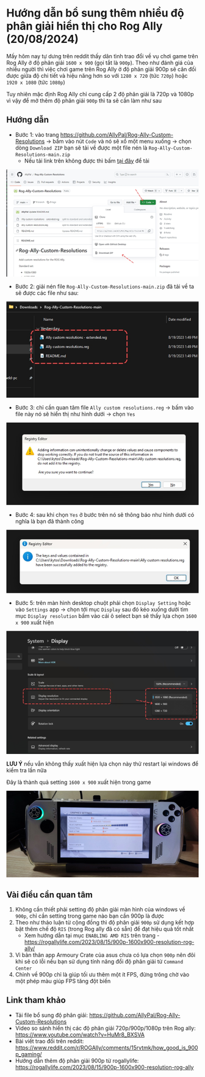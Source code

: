 # Hướng dẫn bổ sung thêm nhiều độ phân giải hiển thị cho Rog Ally (20/08/2024)

Mấy hôm nay tự dưng trên reddit thấy dân tình trao đổi về vụ chơi game trên Rog Ally ở độ phân giải `1600 x 900` (gọi tắt là `900p`). Theo như đánh giá của nhiều người thì việc chơi game trên Rog Ally ở độ phân giải 900p sẽ cân đối được giữa độ chi tiết và hiệu năng hơn so với `1280 x 720` (tức `720p`) hoặc `1920 x 1080` (tức `1080p`)

Tuy nhiên mặc định Rog Ally chỉ cung cấp 2 độ phân giải là 720p và 1080p vì vậy để mở thêm độ phân giải `900p` thì ta sẽ cần làm như sau

## Hướng dẫn

- Bước 1: vào trang https://github.com/AllyPal/Rog-Ally-Custom-Resolutions -> bấm vào nút `Code` và nó sẽ xổ một menu xuống -> chọn dòng `Download ZIP` bạn sẽ tải về được một file nén là `Rog-Ally-Custom-Resolutions-main.zip`
  - Nếu tải link trên không được thì bấm [tại đây](https://github.com/kytosai/goc-nho-handheld-pc/raw/main/asus-rog-ally/huong-dan/huong-dan-bo-sung-them-nhieu-do-phan-giai-hien-thi/Rog-Ally-Custom-Resolutions-main.zip) để tải

![](./download-01.jpg)

- Bước 2: giải nén file `Rog-Ally-Custom-Resolutions-main.zip` đã tải về ta sẽ được các file như sau:

![](./download-02.jpg)

- Bước 3: chỉ cần quan tâm file `Ally custom resolutions.reg` -> bấm vào file này nó sẽ hiển thị như hình dưới -> chọn `Yes`

![](./install-01.jpg)

- Bước 4: sau khi chọn `Yes` ở bước trên nó sẽ thông báo như hình dưới có nghĩa là bạn đã thành công

![](./install-02.jpg)

- Bước 5: trên màn hình desktop chuột phải chọn `Display Setting` hoặc vào `Settings` app -> chọn tới mục `Display` sau đó kéo xuống dưới tìm mục `Display resolution` bấm vào cái ô select bạn sẽ thấy lựa chọn `1600 x 900` xuất hiện

![](./install-03.jpg)

**LƯU Ý** nếu vẫn không thấy xuất hiện lựa chọn này thử restart lại windows để kiểm tra lần nữa

Đây là thành quả setting `1600 x 900` xuất hiện trong game

![](./game-01.jpg)

## Vài điều cần quan tâm

1. Không cần thiết phải setting độ phân giải màn hình của windows về `900p`, chỉ cần setting trong game nào bạn cần 900p là được
2. Theo như thảo luận từ cộng đồng thì độ phân giải `900p` sử dụng kết hợp bật thêm chế độ `RIS` (trong Rog ally đã có sẵn) để đạt hiệu quả tốt nhất
    - Xem hướng dẫn tại mục `ENABLING AMD RIS` trên trang - https://rogallylife.com/2023/08/15/900p-1600x900-resolution-rog-ally/
3. Vì bản thân app Armoury Crate của asus chưa có lựa chọn `900p` nên đôi khi sẽ có lỗi nếu bạn sử dụng tính năng đổi độ phân giải từ `Command Center` 
3. Chỉnh về 900p chỉ là giúp tối ưu thêm một ít FPS, đừng trông chờ vào một phép màu giúp FPS tăng đột biến

## Link tham khảo

- Tải file bổ sung độ phân giải: https://github.com/AllyPal/Rog-Ally-Custom-Resolutions
- Video so sánh hiển thị các độ phân giải 720p/900p/1080p trên Rog ally: https://www.youtube.com/watch?v=HuMr8_BXSVA 
- Bài viết trao đổi trên reddit: https://www.reddit.com/r/ROGAlly/comments/15rvtmk/how_good_is_900p_gaming/ 
- Hướng dẫn thêm độ phân giải 900p từ rogallylife: https://rogallylife.com/2023/08/15/900p-1600x900-resolution-rog-ally